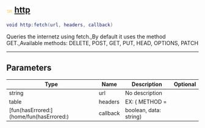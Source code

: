 ## ![shared](.gitbook/assets/shared.png) [http](home/http)



```lua
void http:fetch(url, headers, callback)
```

Queries the internetz using fetch.,By default it uses the method GET.,Available methods: DELETE, POST, GET, PUT, HEAD, OPTIONS, PATCH

------
## Parameters

| Type   | Name | Description | Optional |
| ------ | ---- | ----------- | -------: |
| string | url | No description |  |
| table | headers | EX: { METHOD =  |  |
| [fun(hasErrored:](home/fun(hasErrored:) | callback | boolean, data: string) |  |


